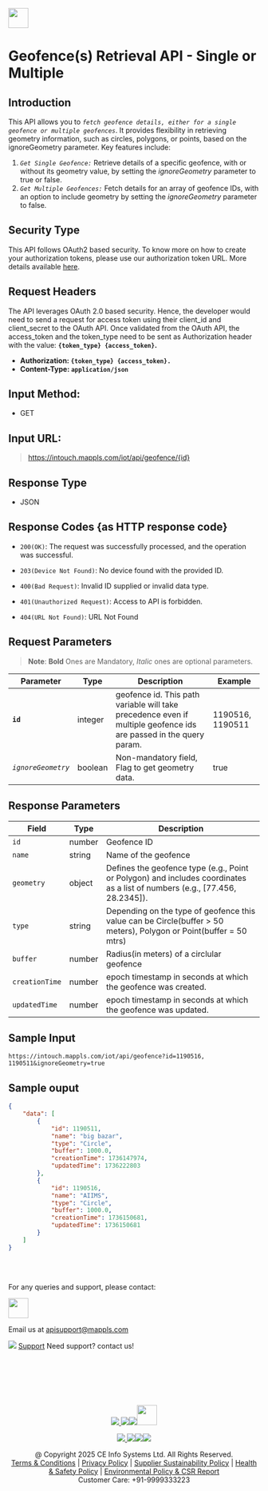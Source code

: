 
[<img src="https://about.mappls.com/about/images/MAPPLS-MapmyIndia-logo.png" height="40"/> </p>](https://about.mappls.com/api/)

# Geofence(s) Retrieval API - Single or Multiple

## **Introduction**

This API allows you to *`fetch geofence details, either for a single geofence or multiple geofences`*. It provides flexibility in retrieving geometry information, such as circles, polygons, or points, based on the ignoreGeometry parameter. Key features include:
1. *`Get Single Geofence:`* Retrieve details of a specific geofence, with or without its geometry value, by setting the *ignoreGeometry* parameter to true or false.
2. *`Get Multiple Geofences:`* Fetch details for an array of geofence IDs, with an option to include geometry by setting the *ignoreGeometry* parameter to false.


## **Security Type**
This API follows OAuth2 based security. To know more on how to create your authorization tokens, please use our authorization token URL. More details available [here](https://github.com/mappls-api/mappls-rest-apis/tree/main/mappls-token-generation-api).

## **Request Headers**

The API leverages OAuth 2.0 based security. Hence, the developer would need to send a request for access token using their client_id and client_secret to the OAuth API. Once validated from the OAuth API, the access_token and the token_type need to be sent as Authorization header with the value: **`{token_type} {access_token}`.**

- **Authorization: `{token_type} {access_token}.`**
- **Content-Type: `application/json`**


## **Input Method:**
- GET

## **Input URL:**

 > https://intouch.mappls.com/iot/api/geofence/{id}

## **Response Type**
- JSON

## **Response Codes {as HTTP response code}**

-  `200(OK)`: The request was successfully processed, and the operation was successful.

- `203(Device Not Found)`: No device found with the provided ID.

- `400(Bad Request)`: Invalid ID supplied or invalid data type.

- `401(Unauthorized Request)`: Access to API is forbidden.

- `404(URL Not Found)`: URL Not Found

## **Request Parameters**
> **Note**: **Bold** Ones are Mandatory, *Italic* ones are optional parameters.

| **Parameter** | **Type** | **Description** | **Example** |
| --- | --- | --- | --- |
| **`id`** | integer | geofence id. This path variable will take precedence even if multiple geofence ids are passed in the query param. | 1190516, 1190511 |
| *`ignoreGeometry`* | boolean | Non-mandatory field, Flag to get geometry data. | true |


## **Response Parameters**

| **Field** | **Type** | **Description** |
| --- | --- | --- |
| `id` | number | Geofence ID |
| `name` | string | Name of the geofence |
| `geometry` | object | Defines the geofence type (e.g., Point or Polygon) and includes coordinates as a list of numbers (e.g., [77.456, 28.2345]). |
| `type` | string | Depending on the type of geofence this value can be Circle(buffer > 50 meters), Polygon or Point(buffer = 50 mtrs) |
| `buffer` | number | Radius(in meters) of a circlular geofence |
| `creationTime` | number | epoch timestamp in seconds at which the geofence was created. |
| `updatedTime` | number | epoch timestamp in seconds at which the geofence was updated. |

## **Sample Input**
```
https://intouch.mappls.com/iot/api/geofence?id=1190516, 1190511&ignoreGeometry=true
```
## **Sample ouput**

```json
{
    "data": [
        {
            "id": 1190511,
            "name": "big bazar",
            "type": "Circle",
            "buffer": 1000.0,
            "creationTime": 1736147974,
            "updatedTime": 1736222803
        },
        {
            "id": 1190516,
            "name": "AIIMS",
            "type": "Circle",
            "buffer": 1000.0,
            "creationTime": 1736150681,
            "updatedTime": 1736150681
        }
    ]
}
```

<br></br>

For any queries and support, please contact: 

[<img src="https://about.mappls.com/images/mappls-logo.svg" height="40"/> </p>](https://about.mappls.com/api/)
Email us at [apisupport@mappls.com](mailto:apisupport@mappls.com)


![](https://www.mapmyindia.com/api/img/icons/support.png)
[Support](https://about.mappls.com/contact/)
Need support? contact us!

<br></br>


<br></br>

[<p align="center"> <img src="https://www.mapmyindia.com/api/img/icons/stack-overflow.png"/> ](https://stackoverflow.com/questions/tagged/mappls-api)[![](https://www.mapmyindia.com/api/img/icons/blog.png)](https://about.mappls.com/blog/)[![](https://www.mapmyindia.com/api/img/icons/gethub.png)](https://github.com/Mappls-api)[<img src="https://mmi-api-team.s3.ap-south-1.amazonaws.com/API-Team/npm-logo.one-third%5B1%5D.png" height="40"/> </p>](https://www.npmjs.com/org/mapmyindia) 



[<p align="center"> <img src="https://www.mapmyindia.com/june-newsletter/icon4.png"/> ](https://www.facebook.com/Mapplsofficial)[![](https://www.mapmyindia.com/june-newsletter/icon2.png)](https://twitter.com/mappls)[![](https://www.mapmyindia.com/newsletter/2017/aug/llinkedin.png)](https://www.linkedin.com/company/mappls/)[![](https://www.mapmyindia.com/june-newsletter/icon3.png)](https://www.youtube.com/channel/UCAWvWsh-dZLLeUU7_J9HiOA)




<div align="center">@ Copyright 2025 CE Info Systems Ltd. All Rights Reserved.</div>

<div align="center"> <a href="https://about.mappls.com/api/terms-&-conditions">Terms & Conditions</a> | <a href="https://about.mappls.com/about/privacy-policy">Privacy Policy</a> | <a href="https://about.mappls.com/pdf/mapmyIndia-sustainability-policy-healt-labour-rules-supplir-sustainability.pdf">Supplier Sustainability Policy</a> | <a href="https://about.mappls.com/pdf/Health-Safety-Management.pdf">Health & Safety Policy</a> | <a href="https://about.mappls.com/pdf/Environment-Sustainability-Policy-CSR-Report.pdf">Environmental Policy & CSR Report</a>

<div align="center">Customer Care: +91-9999333223</div>

